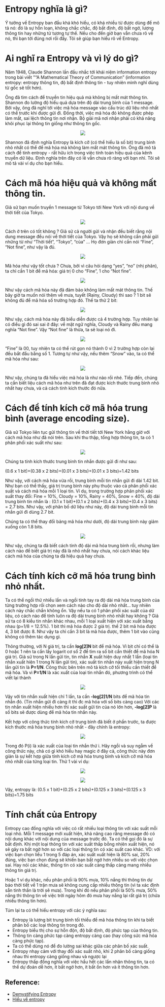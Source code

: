 # Entropy nghĩa là gì?
Ý tưởng về Entropy ban đầu khá khó hiểu, có khá nhiều từ được dùng để mô tả nó: đó là sự hỗn loạn, không chắc chắc, độ bất định, độ bất ngờ, lượng thông tin hay những từ tương tự thế. Nếu cho đến giờ bạn vẫn chưa rõ về nó, thì bạn tới đúng nơi rồi đấy. Tôi sẽ giúp bạn hiểu rõ về Entropy.

# Ai nghĩ ra Entropy và vì lý do gì?
Năm 1948, Claude Shannon lần đầu nhắc tới khái niệm information entropy trong bài viết "“A Mathematical Theory of Communication” (information entropy: entropy thông tin, độ bất định thông tin - tuy nhiên mình nghĩ dùng từ gốc sẽ tốt hơn).

Ông đã tìm cách để truyền tin hiệu quả mà không bị mất mát thông tin. Shannon đo lường độ hiểu quả dựa trên độ dài trung bình của 1 message. Bởi vậy, ông đã nghĩ tới việc mã hóa message vào cấu trúc dữ liệu nhỏ nhất có thể trước khi được gửi đi. Đồng thời, việc mã hóa đó không được phép làm mất, sai lệch thông tin nơi nhận. Bộ giải mã nơi nhận phải có khả năng khôi phục lại thông tin giống như thông tin gốc.

<p align='center'>
    <img src="./images/1.png">
</p>

Shannon đã định nghĩa Entropy là kích cỡ (có thể hiểu là số bit) trung bình nhỏ nhất có thể để mã hóa mà không làm mất mát thông tin. Ông đã mô tả cách để tính entropy - rất hữu ích trong việc tính toán hiệu quả của kênh truyền dữ liệu. Định nghĩa trên đây có lẽ vẫn chưa rõ ràng với bạn nhỉ. Tôi sẽ mô tả vài ví dụ cho bạn hiểu.

# Cách mã hóa hiệu quả và không mất thông tin.
Giả sử bạn muốn truyền 1 message từ Tokyo tới New York với nội dung về thời tiết của Tokyo.

<p align='center'>
    <img src="./images/2.png">
</p>

Cách ở trên có tốt không ? Giả sử cả người gửi và nhận đều biết rằng nội dung message đều nói về thời tiết của Tokyo. Vậy họ sẽ không cần phải gửi những từ như “Thời tiết”, “Tokyo”, “của” … Họ đơn giản chỉ cần nói “Fine”, “Not fine”, như vậy là đủ.

<p align='center'>
    <img src="./images/3.png">
</p>

Mã hóa như vậy tốt chưa ? Chưa, bởi vì câu hỏi dạng “yes”, “no” (nhị phân), ta chỉ cần 1 bit để mã hóa: giá trị 0 cho “Fine”, 1 cho “Not fine”.

<p align='center'>
    <img src="./images/4.png">
</p>

Như vậy cách mã hóa này đã đảm bảo không làm mất mát thông tin. Thế bây giờ ta muốn nói thêm về mưa, tuyết (Rainy, Cloudy) thì sao ? 1 bit sẽ không đủ để mã hóa số trường hợp đó. Thế ta thử 2 bit:

<p align='center'>
    <img src="./images/5.png">
</p>

Như vậy, cách mã hóa này đã biểu diễn được cả 4 trường hợp. Tuy nhiên lại có điều gì đó sai sai ở đây: về mặt ngữ nghĩa, Cloudy và Rainy đều mang nghĩa “Not fine”. Vậy “Not fine” là thừa, ta sẽ loại nó đi.

<p align='center'>
    <img src="./images/6.png">
</p>

“Fine” là 00, tuy nhiên ta có thể rút gọn nó thành 0 vì 2 trường hợp còn lại đều bắt đầu bằng số 1. Tương tự như vậy, nếu thêm “Snow” vào, ta có thể mã hóa như sau:

<p align='center'>
    <img src="./images/7.png">
</p>

Như vậy, chúng ta đã hiểu việc mã hóa là như nào rồi nhé. Tiếp đến, chúng ta cần biết liệu cách mã hóa như trên đã đạt được kích thước trung bình nhỏ nhất hay chưa, và cả cách tính kích thước đó nữa.

# Cách để tính kích cỡ mã hóa trung bình (average encoding size).
Giả sử Tokyo liên tục gửi thông tin về thời tiết tới New York hằng giờ với cách mã hóa như đã nói trên. Sau khi thu thập, tổng hợp thông tin, ta có 1 phân phối xác suất như sau:

<p align='center'>
    <img src="./images/8.png">
</p>

Chúng ta tính kích thước trung bình tin nhắn được gửi đi như sau:

(0.6 x 1 bit)+(0.38 x 2 bits)+(0.01 x 3 bits)+(0.01 x 3 bits)=1.42 bits

Như vậy, với cách mã hóa vừa rồi, trung bình mỗi tin nhắn gửi đi dài 1.42 bit. Như bạn có thể thấy, giá trị trung bình này phụ thuộc vào cả phân phối xác suất và cách mã hóa mỗi 1 loại tin. Ví dụ, trong trường hợp phân phối xác suất thay đổi: Fine = 10%, Cloudy = 10%, Rainy = 40%, Snow = 40%, độ dài trung bình tin nhắn là : (0.1 x 1 bit)+(0.1 x 2 bits)+(0.4 x 3 bits)+(0.4 x 3 bits) = 2.7 bits. Như vậy, với phân bố dữ liệu như này, độ dài trung bình mỗi tin nhắn gửi đi dùng 2.7 bit.

Chúng ta có thể thay đổi bảng mã hóa như dưới, độ dài trung bình này giảm xuống còn 1.8 bits.

<p align='center'>
    <img src="./images/9.png">
</p>

Như vậy, chúng ta đã biết cách tính độ dài mã hóa trung bình rồi, nhưng làm cách nào để biết giá trị này đã là nhỏ nhất hay chưa, nói cách khác liệu cách mã hóa của chúng ta đã hiệu quả hay chưa.

# Cách tính kích cỡ mã hóa trung bình nhỏ nhất.
Ta có thể ngồi thử nhiều lần và ngồi tính tay ra độ dài mã hóa trung bình của từng trường hợp rồi chọn xem cách nào cho độ dài nhỏ nhất… tuy nhiên cách này chắc chắn không ổn. Vậy nếu ta có 1 phân phối xác suất của dữ liệu, có cách nào để tính luôn ra độ dài trung bình nhỏ nhất hay không ? Giả sử ta có 8 kiểu tin nhắn khác nhau, mỗi 1 loại xuất hiện với xác xuất bằng nhau (p=1/8 = 12.5%). 1 bit thì mã hóa được 2 giá trị. thế 2 bit mã hóa được 4, 3 bit được 8. Như vậy ta chỉ cần 3 bit là mã hóa được, thêm 1 bit vào cũng không có thêm tác dụng gì.

Thông thường, với N giá trị, ta cần **log[2]N** bit để mã hóa. 
Vì bit chỉ có thể là 0 hoặc 1 nên ta cần lấy logarit cơ số 2 để tìm ra số bit cần thiết để mã hóa N giá trị.
Giả sử trong N lần gửi tin, tin nhắn **X** xuất hiện duy nhất 1 lần (loại tin nhắn xuất hiện 1 trong N lần gửi tin), xác suất tin nhắn này xuất hiện trong N lần gửi tin là **P=1/N**. 
Công thức bên trên mô tả kích cỡ tối thiểu cần thiết để mã hóa. Và vì **P=1/N** là xác xuất của loại tin nhắn đó, phương trình có thể viết lại thành

<p align='center'>
    <img src="./images/10.png">
</p>

Vậy với tin nhắn xuất hiện chỉ 1 lần, ta cần **-log[2]1/N** bits để mã hóa tin nhắn đó. (Tin nhắn gửi đi càng ít thì đc mã hóa với số bits càng cao)
Với các tin nhắn xuất hiện nhiều hơn thì xác suất gửi tin của nó lớn hơn, **-log[2]P** là số bits sẽ được dùng để mã hóa tin nhắn này.

Kết hợp với công thức tính kích cỡ trung bình đã biết ở phần trước, ta được kích thước mã hóa trung bình nhỏ nhất - đây chính là entropy:

<p align='center'>
    <img src="./images/11.png">
</p>

Trong đó P(i) là xác xuất của loại tin nhắn thứ i. Hãy ngồi và suy ngẫm về công thức này, chả có gì khó hiểu hay magic ở đây cả, công thức này đơn giản là sự kết hợp giữa tính kích cỡ mã hóa trung bình và kích cỡ mã hóa nhỏ nhất của từng loại tin. Thử 1 vài ví dụ:

<p align='center'>
    <img src="./images/12.png">
</p>

<p align='center'>
    <img src="./images/13.png">
</p>

Vậy, entropy là: (0.5 x 1 bit)+(0.25 x 2 bits)+(0.125 x 3 bits)+(0.125 x 3 bits)=1.75 bits

# Tính chất của Entropy

Entropy cao đồng nghĩa với việc có rất nhiều loại thông tin với xác suất mỗi loại nhỏ. Mỗi 1 message mới xuất hiện, khả năng cao rằng message đó có nội dung khác với nội dung của message trước đó. Ta có thể gọi đó là sự bất định. Khi một loại thông tin với xác suất thấp bỗng nhiên xuất hiện, nó sẽ gây ra bất ngờ hơn so với các loại thông tin có xác suất cao khác. VD: với việc bạn chọn liều 1 trong 5 đáp án, xác suất xuất hiện là 80% sai, 20% đúng, việc bạn chọn đúng sẽ khiến bạn bất ngờ hơn nhiều so với việc chọn sai. Hay nói các khác, thông tin có xác suất càng thấp càng mang nhiều thông tin giá trị.

Hoặc 1 ví dụ khác, nếu phân phối là 90% mưa, 10% nắng thì thông tin dự báo thời tiết về 1 trận mưa sẽ không cung cấp nhiều thông tin (vì ta xác định sẵn tinh thần là trời sẽ mưa). Trong khí đó nếu phân phối là 50% mưa, 50% nắng thì thông tin về việc trời ngày hôm đó mưa hay nắng lại rất giá trị (chứa nhiều thông tin hơn).

Túm lại ta có thể hiểu entropy với các ý nghĩa sau:

- Entropy là lượng bit trung bình tối thiểu để mã hóa thông tin khi ta biết phân bố các loại thông tin trong đó.
- Entropy biểu thị cho sự hỗn độn, độ bất định, độ phức tạp của thông tin.
- Thông tin càng phức tạp càng entropy càng cao (hay công sức mã hóa càng phức tạp).
- Ta có thể dùng nó để đo lường sai khác giữa các phân bố xác suất.
- Entropy nhạy cảm với thay đổi xác suất nhỏ, khi 2 phân bố càng giống nhau thì entropy càng giống nhau và ngược lại
- Entropy thấp đồng nghĩa với việc hầu hết các lần nhận thông tin, ta có thể dự đoán dễ hơn, ít bất ngờ hơn, ít bất ổn hơn và ít thông tin hơn.

## Reference:
- [Demystifying Entropy](https://towardsdatascience.com/demystifying-entropy-f2c3221e2550)
- [Hiểu về entropy](https://forum.machinelearningcoban.com/t/hieu-ve-entropy/4443)
